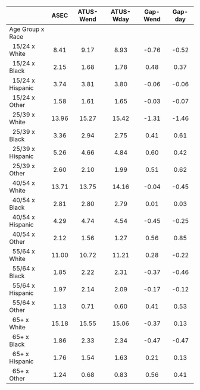 
|                      |         ASEC |    ATUS-Wend |    ATUS-Wday |     Gap-Wend |      Gap-day |
| -------------------- | :----------: | :----------: | :----------: | :----------: | :----------: |
| Age Group x Race     |              |              |              |              |              |
| &nbsp;&nbsp;15/24 x White |         8.41 |         9.17 |         8.93 |        -0.76 |        -0.52 |
| &nbsp;&nbsp;15/24 x Black |         2.15 |         1.68 |         1.78 |         0.48 |         0.37 |
| &nbsp;&nbsp;15/24 x Hispanic |         3.74 |         3.81 |         3.80 |        -0.06 |        -0.06 |
| &nbsp;&nbsp;15/24 x Other |         1.58 |         1.61 |         1.65 |        -0.03 |        -0.07 |
| &nbsp;&nbsp;25/39 x White |        13.96 |        15.27 |        15.42 |        -1.31 |        -1.46 |
| &nbsp;&nbsp;25/39 x Black |         3.36 |         2.94 |         2.75 |         0.41 |         0.61 |
| &nbsp;&nbsp;25/39 x Hispanic |         5.26 |         4.66 |         4.84 |         0.60 |         0.42 |
| &nbsp;&nbsp;25/39 x Other |         2.60 |         2.10 |         1.99 |         0.51 |         0.62 |
| &nbsp;&nbsp;40/54 x White |        13.71 |        13.75 |        14.16 |        -0.04 |        -0.45 |
| &nbsp;&nbsp;40/54 x Black |         2.81 |         2.80 |         2.79 |         0.01 |         0.03 |
| &nbsp;&nbsp;40/54 x Hispanic |         4.29 |         4.74 |         4.54 |        -0.45 |        -0.25 |
| &nbsp;&nbsp;40/54 x Other |         2.12 |         1.56 |         1.27 |         0.56 |         0.85 |
| &nbsp;&nbsp;55/64 x White |        11.00 |        10.72 |        11.21 |         0.28 |        -0.22 |
| &nbsp;&nbsp;55/64 x Black |         1.85 |         2.22 |         2.31 |        -0.37 |        -0.46 |
| &nbsp;&nbsp;55/64 x Hispanic |         1.97 |         2.14 |         2.09 |        -0.17 |        -0.12 |
| &nbsp;&nbsp;55/64 x Other |         1.13 |         0.71 |         0.60 |         0.41 |         0.53 |
| &nbsp;&nbsp;65+ x White |        15.18 |        15.55 |        15.06 |        -0.37 |         0.13 |
| &nbsp;&nbsp;65+ x Black |         1.86 |         2.33 |         2.34 |        -0.47 |        -0.47 |
| &nbsp;&nbsp;65+ x Hispanic |         1.76 |         1.54 |         1.63 |         0.21 |         0.13 |
| &nbsp;&nbsp;65+ x Other |         1.24 |         0.68 |         0.83 |         0.56 |         0.41 |

